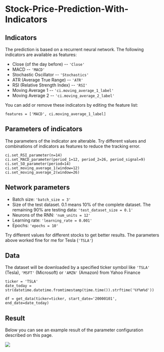 # Stock-Price-Prediction-With-Indicators

Indicators
-

The prediction is based on a recurrent neural network. The following indicators are available as features:

* Close (of the day before) -- `'Close'`
* MACD  -- `'MACD'`
* Stochastic Oscillator -- `'Stochastics'`
* ATR (Average True Range) -- `'ATR'`
* RSI (Relative Strength Index) -- `'RSI'`
* Moving Average 1 -- `'ci.moving_average_1_label'`
* Moving Average 2 -- `'ci.moving_average_2_label'`

You can add or remove these indicators by editing the feature list:

```
features = ['MACD', ci.moving_average_1_label]
```

Parameters of indicators
-

The parameters of the indicator are alterable. Try different values and combinations of indicators as features to reduce the tracking error.

```
ci.set_RSI_parameter(n=14)
ci.set_MACD_parameter(period_1=12, period_2=26, period_signal=9)
ci.set_SO_parameter(period=14)
ci.set_moving_average_1(window=12)
ci.set_moving_average_2(window=26)
```

Network parameters
-

* Batch size: `'batch_size = 3'`
* Size of the test dataset. 0.1 means 10% of the complete dataset. The remaining 90% are testing data: `'test_dataset_size = 0.1'`
* Neurons of the RNN: `'num_units = 12'`
* Learning rate: `'learning_rate = 0.001'`
* Epochs: `'epochs = 10'`

Try different values for different stocks to get better results. The parameters above worked fine for me for Tesla (`'TSLA'`)

Data
-

The dataset will be downloaded by a specified ticker symbol like `'TSLA'` (Tesla), `'MSFT'` (Microsoft) or `'AMZN'` 
(Amazon) from Yahoo Finance

```
ticker = 'TSLA'
date_today = str(datetime.datetime.fromtimestamp(time.time()).strftime('%Y%m%d'))

df = get_data(ticker=ticker, start_date='20000101', end_date=date_today)
```

Result
-

Below you can see an example result of the parameter configuration described on this page.

![](https://github.com/z33pX/Stock-Price-Prediction-With-Indicators/blob/master/pic.png)
